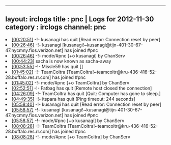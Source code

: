 
---
layout: irclogs
title : pnc | Logs for 2012-11-30
category : irclogs
channel: pnc
---
<li class="logitem"><a href="#00:20:51" name="00:20:51" class="time">[00:20:51]</a> -!- <span class="quit">kusanagi</span> has quit [Read error: Connection reset by peer] </li>
<li class="logitem"><a href="#00:26:46" name="00:26:46" class="time">[00:26:46]</a> -!- <span class="join">kusanagi</span> [kusanagi!~kusanagi@tijn-401-30-67-47.nycmny.fios.verizon.net] has joined #pnc </li>
<li class="logitem"><a href="#00:26:46" name="00:26:46" class="time">[00:26:46]</a> -!- mode/<span class="mode">#pnc</span> [+o kusanagi] by ChanServ </li>
<li class="logitem"><a href="#00:44:23" name="00:44:23" class="time">[00:44:23]</a> <span class="nick">sacha</span> is now known as <span class="nick">sacha-away</span> </li>
<li class="logitem"><a href="#00:53:55" name="00:53:55" class="time">[00:53:55]</a> -!- <span class="quit">Missle59</span> has quit [] </li>
<li class="logitem"><a href="#01:45:02" name="01:45:02" class="time">[01:45:02]</a> -!- <span class="join">TeamColtra</span> [TeamColtra!~teamcoltr@kru-436-416-52-28.buffalo.res.rr.com] has joined #pnc </li>
<li class="logitem"><a href="#01:45:02" name="01:45:02" class="time">[01:45:02]</a> -!- mode/<span class="mode">#pnc</span> [+o TeamColtra] by ChanServ </li>
<li class="logitem"><a href="#02:52:51" name="02:52:51" class="time">[02:52:51]</a> -!- <span class="quit">Fatbag</span> has quit [Remote host closed the connection] </li>
<li class="logitem"><a href="#04:26:09" name="04:26:09" class="time">[04:26:09]</a> -!- <span class="quit">TeamColtra</span> has quit [Quit: Computer has gone to sleep.] </li>
<li class="logitem"><a href="#04:49:35" name="04:49:35" class="time">[04:49:35]</a> -!- <span class="quit">itspara</span> has quit [Ping timeout: 244 seconds] </li>
<li class="logitem"><a href="#05:58:40" name="05:58:40" class="time">[05:58:40]</a> -!- <span class="quit">kusanagi</span> has quit [Read error: Connection reset by peer] </li>
<li class="logitem"><a href="#05:58:57" name="05:58:57" class="time">[05:58:57]</a> -!- <span class="join">kusanagi</span> [kusanagi!~kusanagi@tijn-401-30-67-47.nycmny.fios.verizon.net] has joined #pnc </li>
<li class="logitem"><a href="#05:58:57" name="05:58:57" class="time">[05:58:57]</a> -!- mode/<span class="mode">#pnc</span> [+o kusanagi] by ChanServ </li>
<li class="logitem"><a href="#08:08:28" name="08:08:28" class="time">[08:08:28]</a> -!- <span class="join">TeamColtra</span> [TeamColtra!~teamcoltr@kru-436-416-52-28.buffalo.res.rr.com] has joined #pnc </li>
<li class="logitem"><a href="#08:08:28" name="08:08:28" class="time">[08:08:28]</a> -!- mode/<span class="mode">#pnc</span> [+o TeamColtra] by ChanServ </li>


